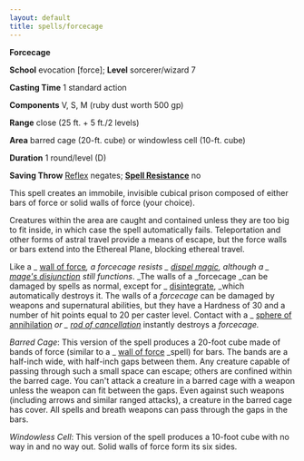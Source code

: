 ```yaml
---
layout: default
title: spells/forcecage
---
```

 **Forcecage**

**School** evocation [force]; **Level** sorcerer/wizard 7

**Casting Time** 1 standard action

**Components** V, S, M (ruby dust worth 500 gp)

**Range** close (25 ft. + 5 ft./2 levels)

**Area** barred cage (20-ft. cube) or windowless cell (10-ft. cube)

**Duration** 1 round/level (D)

**Saving Throw** [Reflex](../combat#_reflex) negates; **[Spell Resistance](../glossary#_spell-resistance)** no

This spell creates an immobile, invisible cubical prison composed of either bars of force or solid walls of force (your choice).

Creatures within the area are caught and contained unless they are too big to fit inside, in which case the spell automatically fails. Teleportation and other forms of astral travel provide a means of escape, but the force walls or bars extend into the Ethereal Plane, blocking ethereal travel.

Like a _ [wall of force](wallOfForce#_wall-of-force)_, a _forcecage_ resists _ [dispel magic](dispelMagic#_dispel-magic), _although a _ [mage's disjunction](mageSDisjunction#_mage-s-disjunction)_ still functions_. _The walls of a _forcecage _can be damaged by spells as normal, except for _ [disintegrate](disintegrate#_disintegrate), _which automatically destroys it. The walls of a _forcecage_ can be damaged by weapons and supernatural abilities, but they have a Hardness of 30 and a number of hit points equal to 20 per caster level. Contact with a _ [sphere of annihilation](../magicItems/artifacts#_sphere-of-annihilation) _or _ [rod of cancellation](../magicItems/rods#_rod-of-cancellation)_ instantly destroys a _forcecage._

_Barred Cage_: This version of the spell produces a 20-foot cube made of bands of force (similar to a _ [wall of force](wallOfForce#_wall-of-force) _spell) for bars. The bands are a half-inch wide, with half-inch gaps between them. Any creature capable of passing through such a small space can escape; others are confined within the barred cage. You can't attack a creature in a barred cage with a weapon unless the weapon can fit between the gaps. Even against such weapons (including arrows and similar ranged attacks), a creature in the barred cage has cover. All spells and breath weapons can pass through the gaps in the bars.

_Windowless Cell_: This version of the spell produces a 10-foot cube with no way in and no way out. Solid walls of force form its six sides.

